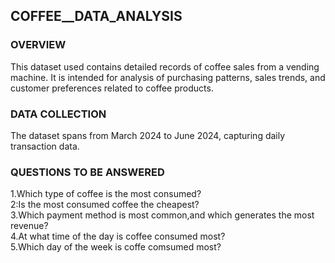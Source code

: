 ## COFFEE__DATA_ANALYSIS

### OVERVIEW
This dataset used contains detailed records of coffee sales from a vending machine. It is intended for analysis of purchasing patterns, sales trends, and customer preferences related to coffee products.

### DATA COLLECTION
The dataset spans from March 2024 to June 2024, capturing daily transaction data.

### QUESTIONS TO BE ANSWERED
1.Which type of coffee is the most consumed?</br>
2:Is the most consumed coffee the cheapest?</br>
3.Which payment method is most common,and which generates the most revenue?</br>
4.At what time of the day is coffee consumed most?</br>
5.Which day of the week is coffe comsumed most?
